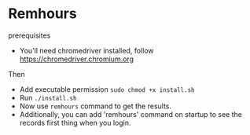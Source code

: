 # Remhours

prerequisites
* You'll need chromedriver installed, follow https://chromedriver.chromium.org

Then
* Add executable permission `sudo chmod +x install.sh`
* Run `./install.sh`
* Now use `remhours` command to get the results.
* Additionally, you can add 'remhours' command on startup to see the records first thing when you login.
